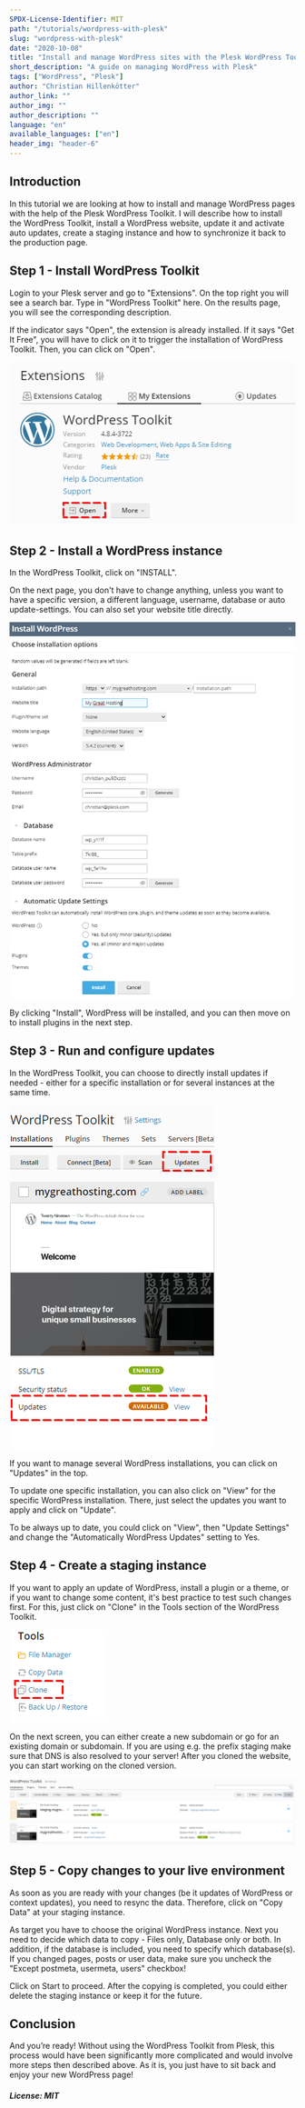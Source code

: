 ```yaml
---
SPDX-License-Identifier: MIT
path: "/tutorials/wordpress-with-plesk"
slug: "wordpress-with-plesk"
date: "2020-10-08"
title: "Install and manage WordPress sites with the Plesk WordPress Toolkit"
short_description: "A guide on managing WordPress with Plesk"
tags: ["WordPress", "Plesk"]
author: "Christian Hillenkötter"
author_link: ""
author_img: ""
author_description: ""
language: "en"
available_languages: ["en"]
header_img: "header-6"
---
```


## Introduction

In this tutorial we are looking at how to install and manage WordPress pages with the help of the Plesk WordPress Toolkit. I will describe how to install the WordPress Toolkit, install a WordPress website, update it and activate auto updates, create a staging instance and how to synchronize it back to the production page.

## Step 1 - Install WordPress Toolkit

Login to your Plesk server and go to "Extensions". On the top right you will see a search bar. Type in "WordPress Toolkit" here. On the results page, you will see the corresponding description.

If the indicator says "Open", the extension is already installed. If it says "Get It Free", you will have to click on it to trigger the installation of WordPress Toolkit. Then, you can click on "Open".

![Extensions](images/extensions.png)

## Step 2 - Install a WordPress instance

In the WordPress Toolkit, click on "INSTALL".

On the next page, you don't have to change anything, unless you want to have a specific version, a different language, username, database or auto update-settings. You can also set your website title directly.

![Install WordPress](images/install_wordpress.png)

By clicking "Install", WordPress will be installed, and you can then move on to install plugins in the next step.

## Step 3 - Run and configure updates

In the WordPress Toolkit, you can choose to directly install updates if needed - either for a specific installation or for several instances at the same time.

![Update](images/update.png)

If you want to manage several WordPress installations, you can click on "Updates" in the top.

To update one specific installation, you can also click on "View" for the specific WordPress installation. There, just select the updates you want to apply and click on "Update".

To be always up to date, you could click on "View", then "Update Settings" and change the "Automatically WordPress Updates" setting to Yes.

## Step 4 - Create a staging instance

If you want to apply an update of WordPress, install a plugin or a theme, or if you want to change some content, it's best practice to test such changes first. For this, just click on "Clone" in the Tools section of the WordPress Toolkit.

![Clone](images/clone.png)

On the next screen, you can either create a new subdomain or go for an existing domain or subdomain. If you are using e.g. the prefix staging make sure that DNS is also resolved to your server! After you cloned the website, you can start working on the cloned version.

![Cloned View](images/cloned_view.png)

## Step 5 - Copy changes to your live environment

As soon as you are ready with your changes (be it updates of WordPress or context updates), you need to resync the data. Therefore, click on "Copy Data" at your staging instance.

As target you have to choose the original WordPress instance. Next you need to decide which data to copy - Files only, Database only or both. In addition, if the database is included, you need to specify which database(s). If you changed pages, posts or user data, make sure you uncheck the "Except postmeta, usermeta, users" checkbox!

Click on Start to proceed. After the copying is completed, you could either delete the staging instance or keep it for the future.

## Conclusion

And you’re ready! Without using the WordPress Toolkit from Plesk, this process would have been significantly more complicated and would involve more steps then described above. As it is, you just have to sit back and enjoy your new WordPress page!

##### License: MIT

<!--

Contributor's Certificate of Origin

By making a contribution to this project, I certify that:

(a) The contribution was created in whole or in part by me and I have
    the right to submit it under the license indicated in the file; or

(b) The contribution is based upon previous work that, to the best of my
    knowledge, is covered under an appropriate license and I have the
    right under that license to submit that work with modifications,
    whether created in whole or in part by me, under the same license
    (unless I am permitted to submit under a different license), as
    indicated in the file; or

(c) The contribution was provided directly to me by some other person
    who certified (a), (b) or (c) and I have not modified it.

(d) I understand and agree that this project and the contribution are
    public and that a record of the contribution (including all personal
    information I submit with it, including my sign-off) is maintained
    indefinitely and may be redistributed consistent with this project
    or the license(s) involved.

Signed-off-by: Christian Hillenkötter

-->
